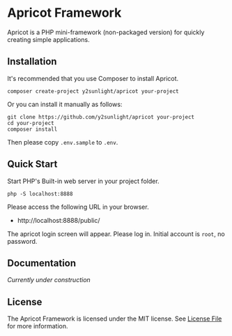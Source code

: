 # Apricot Framework
Apricot is a PHP mini-framework (non-packaged version) for quickly creating simple applications.

## Installation

It's recommended that you use Composer to install Apricot.

```
composer create-project y2sunlight/apricot your-project
```

Or you can install it manually as follows:

```
git clone https://github.com/y2sunlight/apricot your-project
cd your-project
composer install
```

Then please copy `.env.sample` to `.env`.

## Quick Start

Start PHP's Built-in web server in your project folder.

```
php -S localhost:8888
```

Please access the following URL in your browser.

* http://localhost:8888/public/

The apricot login screen will appear. Please log in. Initial account is `root`, no password.

## Documentation

_Currently under construction_

## License

The Apricot Framework is licensed under the MIT license. See [License File](LICENSE) for more information.
